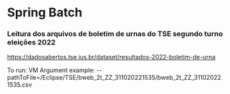 # Spring Batch

### Leitura dos arquivos de boletim de urnas do TSE segundo turno eleições 2022

https://dadosabertos.tse.jus.br/dataset/resultados-2022-boletim-de-urna

To run:
VM Argument example: --pathToFile=/Eclipse/TSE/bweb_2t_ZZ_311020221535/bweb_2t_ZZ_311020221535.csv